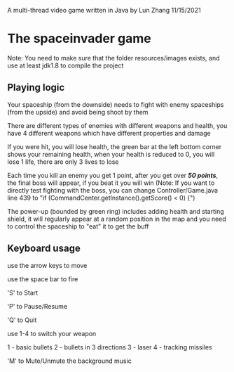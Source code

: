 A multi-thread video game written in Java by Lun Zhang 11/15/2021

# The spaceinvader game

Note: You need to make sure that the folder resources/images exists, and use at least jdk1.8 to compile the project

## Playing logic

Your spaceship (from the downside) needs to fight with enemy spaceships (from the upside) and avoid being shoot by them

There are different types of enemies with different weapons and health, you have 4 different weapons which have different properties and damage

If you were hit, you will lose health, the green bar at the left bottom corner shows your remaining health, when your health is reduced to 0, you will lose 1 life, there are only 3 lives to lose

Each time you kill an enemy you get 1 point, after you get over ***50 points***, the final boss will appear, if you beat it you will win
(Note: If you want to directly test fighting with the boss, you can change Controller/Game.java line 439 to "if (CommandCenter.getInstance().getScore() < 0) {")

The power-up (bounded by green ring) includes adding health and starting shield, it will regularly appear at a random position in the map and you need to control the spaceship to "eat" it to get the buff

## Keyboard usage

use the arrow keys to move

use the space bar to fire

'S' to Start

'P' to Pause/Resume

'Q' to Quit

use 1-4 to switch your weapon

1 - basic bullets
2 - bullets in 3 directions
3 - laser
4 - tracking missiles

'M' to Mute/Unmute the background music